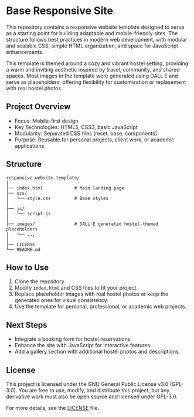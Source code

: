 # Base Responsive Site

This repository contains a responsive website template designed to serve as a starting point for building adaptable and mobile-friendly sites. The structure follows best practices in modern web development, with modular and scalable CSS, simple HTML organization, and space for JavaScript enhancements.

This template is themed around a cozy and vibrant hostel setting, providing a warm and inviting aesthetic inspired by travel, community, and shared spaces. Most images in the template were generated using DALL·E and serve as placeholders, offering flexibility for customization or replacement with real hostel photos.

## Project Overview

-   Focus: Mobile-first design
-   Key Technologies: HTML5, CSS3, basic JavaScript
-   Modularity: Separated CSS files (reset, base, components)
-   Purpose: Reusable for personal projects, client work, or academic applications

## Structure

```plaintext
responsive-website-template/
│
├── index.html            # Main landing page
├── css/
│   └── style.css         # Base styles
│
├── js/
│   └── script.js
│
├── images/               # DALL·E generated hostel-themed placeholders
│   └── ...
│
├── LICENSE
└── README.md
```

## How to Use

1. Clone the repository.
2. Modify `index.html` and CSS files to fit your project.
3. Replace placeholder images with real hostel photos or keep the generated ones for visual consistency.
4. Use the template for personal, professional, or academic web projects.

## Next Steps

-   Integrate a booking form for hostel reservations.
-   Enhance the site with JavaScript for interactive features.
-   Add a gallery section with additional hostel photos and descriptions.

## License

This project is licensed under the GNU General Public License v3.0 (GPL-3.0).
You are free to use, modify, and distribute this project, but any derivative work must also be open source and licensed under GPL-3.0.

For more details, see the [LICENSE](./LICENSE) file.

